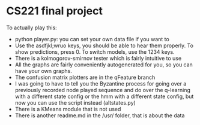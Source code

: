 CS221 final project
=============

To actually play this:

* python player.py: you can set your own data file if you want to
* Use the asdfjkl;wruo keys, you should be able to hear them properly. To show predictions, press 0. To switch models, use the 1234 keys.
* There is a kolmogorov-smirnov tester which is fairly intuitive to use
* All the graphs are fairly conveniently autogenerated for you, so you can have your own graphs.
* The confusion matrix plotters are in the qFeature branch
* I was going to have to tell you the Byzantine process for going over a previously recorded node played sequence and do over the q-learning with a different state config or the hmm with a different state config, but now you can use the script instead (altstates.py)
* There is a KMeans module that is not used
* There is another readme.md in the /usr/ folder, that is about the data
